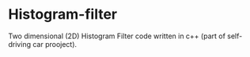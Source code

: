 # Histogram-filter
Two dimensional (2D) Histogram Filter code written in c++ (part of self-driving car prooject).
